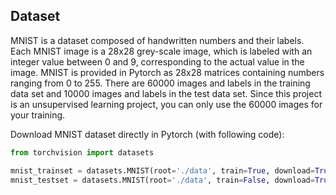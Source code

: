 ## Dataset

MNIST is a dataset composed of handwritten numbers and their labels. Each MNIST image is a 28x28 grey-scale image, which is labeled with an integer value between 0 and 9, corresponding to the actual value in the image. MNIST is provided in Pytorch as 28x28 matrices containing numbers ranging from 0 to 255. There are 60000 images and labels in the training data set and 10000 images and labels in the test data set. Since this project is an unsupervised learning project, you can only use the 60000 images for your training.

Download MNIST dataset directly in Pytorch (with following code):

```python
from torchvision import datasets

mnist_trainset = datasets.MNIST(root='./data', train=True, download=True, transform=None)
mnist_testset = datasets.MNIST(root='./data', train=False, download=True, transform=None)
```

